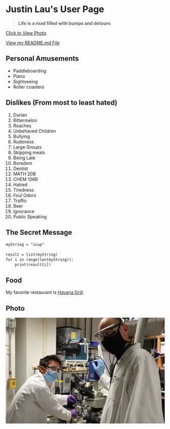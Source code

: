 # Justin Lau's User Page

> **Life is a road filled with bumps and detours**

[Click to View Photo](#Photo)

[View my README.md File](README.md)

## Personal Amusements
- Paddleboarding
- Piano
- Sightseeing
- Roller coasters
  
## Dislikes (From most to least hated)
1. Durian
2. Bittermelon
3. Roaches
4. Unbehaved Children
5. Bullying
6. Rudeness
7. Large Groups
8. Skipping meals
9. Being Late
10. Boredom
11. Dentist
12. MATH 20B
13. CHEM 126B
14. Hatred
15. Tiredness
16. Foul Odors
17. Traffic
18. Beer
19. Ignorance
20. Public Speaking



## The Secret Message
```
myString = "icup"

result = list(myString)
for i in range(len(myString)):
    print(result[i])

```


## Food
My favorite restaurant is [Havana Grill](https://www.havanagrillrestaurants.com/).


## Photo
![](FE28B4F4-526C-4C92-83ED-F1B4050CDCB3.JPG)
